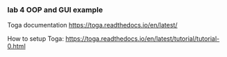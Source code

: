 ### lab 4 OOP and GUI example

Toga documentation https://toga.readthedocs.io/en/latest/

How to setup Toga: https://toga.readthedocs.io/en/latest/tutorial/tutorial-0.html

